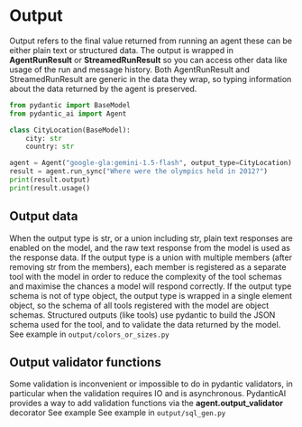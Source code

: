 # Output
Output refers to the final value returned from running an agent these can be either plain text
or structured data.
The output is wrapped in **AgentRunResult** or **StreamedRunResult** so you can access other data
like usage of the run and message history.
Both AgentRunResult and StreamedRunResult are generic in the data they wrap, so typing information about
the data returned by the agent is preserved.

```python
from pydantic import BaseModel
from pydantic_ai import Agent

class CityLocation(BaseModel):
    city: str
    country: str

agent = Agent("google-gla:gemini-1.5-flash", output_type=CityLocation)
result = agent.run_sync("Where were the olympics held in 2012?")
print(result.output)
print(result.usage()
```

## Output data
When the output type is str, or a union including str, plain text responses are enabled on the model,
and the raw text response from the model is used as the response data.
If the output type is a union with multiple members (after removing str from the members),
each member is registered as a separate tool with the model in order to reduce the complexity of the 
tool schemas and maximise the chances a model will respond correctly.
If the output type schema is not of type object, the output type is wrapped in a single element object,
so the schema of all tools registered with the model are object schemas.
Structured outputs (like tools) use pydantic to build the JSON schema used for the tool, and to validate
the data returned by the model.
See example in `output/colors_or_sizes.py`

## Output validator functions
Some validation is inconvenient or impossible to do in pydantic validators, in particular
when the validation requires IO and is asynchronous. PydanticAI provides a way to add validation functions
via the **agent.output_validator** decorator
See example See example in `output/sql_gen.py`

